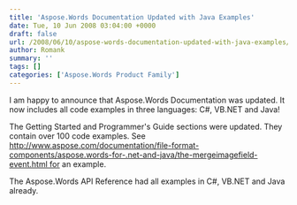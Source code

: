 ```yaml
---
title: 'Aspose.Words Documentation Updated with Java Examples'
date: Tue, 10 Jun 2008 03:04:00 +0000
draft: false
url: /2008/06/10/aspose-words-documentation-updated-with-java-examples/
author: Romank
summary: ''
tags: []
categories: ['Aspose.Words Product Family']
---
```


I am happy to announce that Aspose.Words Documentation was updated. It now includes all code examples in three languages: C#, VB.NET and Java!

The Getting Started and Programmer's Guide sections were updated. They contain over 100 code examples. See http://www.aspose.com/documentation/file-format-components/aspose.words-for-.net-and-java/the-mergeimagefield-event.html for an example.

The Aspose.Words API Reference had all examples in C#, VB.NET and Java already.








